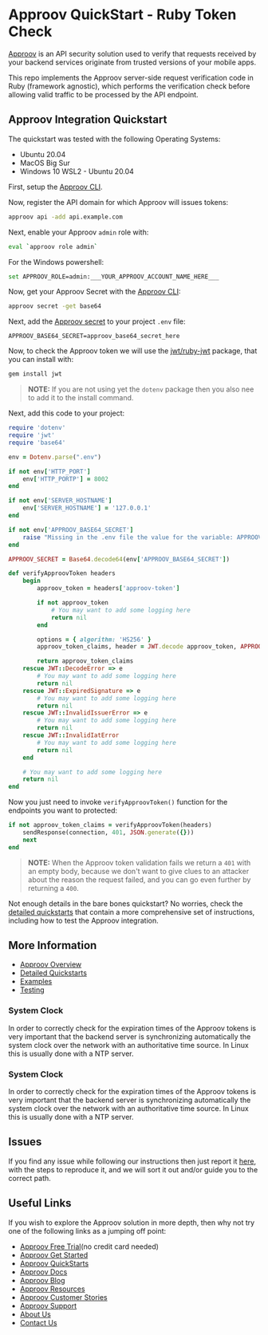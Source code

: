 # Approov QuickStart - Ruby Token Check

[Approov](https://approov.io) is an API security solution used to verify that requests received by your backend services originate from trusted versions of your mobile apps.

This repo implements the Approov server-side request verification code in Ruby (framework agnostic), which performs the verification check before allowing valid traffic to be processed by the API endpoint.


## Approov Integration Quickstart

The quickstart was tested with the following Operating Systems:

* Ubuntu 20.04
* MacOS Big Sur
* Windows 10 WSL2 - Ubuntu 20.04

First, setup the [Approov CLI](https://approov.io/docs/latest/approov-installation/index.html#initializing-the-approov-cli).

Now, register the API domain for which Approov will issues tokens:

```bash
approov api -add api.example.com
```

Next, enable your Approov `admin` role with:

```bash
eval `approov role admin`
````

For the Windows powershell:

```bash
set APPROOV_ROLE=admin:___YOUR_APPROOV_ACCOUNT_NAME_HERE___
```

Now, get your Approov Secret with the [Approov CLI](https://approov.io/docs/latest/approov-installation/index.html#initializing-the-approov-cli):

```bash
approov secret -get base64
```

Next, add the [Approov secret](https://approov.io/docs/latest/approov-usage-documentation/#account-secret-key-export) to your project `.env` file:

```env
APPROOV_BASE64_SECRET=approov_base64_secret_here
```

Now, to check the Approov token we will use the [jwt/ruby-jwt](https://github.com/jwt/ruby-jwt) package, that you can install with:

```bash
gem install jwt
```

> **NOTE:** If you are not using yet the `dotenv` package then you also nee to add it to the install command.

Next, add this code to your project:

```ruby
require 'dotenv'
require 'jwt'
require 'base64'

env = Dotenv.parse(".env")

if not env['HTTP_PORT']
    env['HTTP_PORTP'] = 8002
end

if not env['SERVER_HOSTNAME']
    env['SERVER_HOSTNAME'] = '127.0.0.1'
end

if not env['APPROOV_BASE64_SECRET']
    raise "Missing in the .env file the value for the variable: APPROOV_BASE64_SECRET"
end

APPROOV_SECRET = Base64.decode64(env['APPROOV_BASE64_SECRET'])

def verifyApproovToken headers
    begin
        approov_token = headers['approov-token']

        if not approov_token
            # You may want to add some logging here
            return nil
        end

        options = { algorithm: 'HS256' }
        approov_token_claims, header = JWT.decode approov_token, APPROOV_SECRET, true, options

        return approov_token_claims
    rescue JWT::DecodeError => e
        # You may want to add some logging here
        return nil
    rescue JWT::ExpiredSignature => e
        # You may want to add some logging here
        return nil
    rescue JWT::InvalidIssuerError => e
        # You may want to add some logging here
        return nil
    rescue JWT::InvalidIatError
        # You may want to add some logging here
        return nil
    end

    # You may want to add some logging here
    return nil
end
```

Now you just need to invoke `verifyApproovToken()` function for the endpoints you want to protected:

```ruby
if not approov_token_claims = verifyApproovToken(headers)
    sendResponse(connection, 401, JSON.generate({}))
    next
end
```

> **NOTE:** When the Approov token validation fails we return a `401` with an empty body, because we don't want to give clues to an attacker about the reason the request failed, and you can go even further by returning a `400`.

Not enough details in the bare bones quickstart? No worries, check the [detailed quickstarts](QUICKSTARTS.md) that contain a more comprehensive set of instructions, including how to test the Approov integration.


## More Information

* [Approov Overview](OVERVIEW.md)
* [Detailed Quickstarts](QUICKSTARTS.md)
* [Examples](EXAMPLES.md)
* [Testing](TESTING.md)

### System Clock

In order to correctly check for the expiration times of the Approov tokens is very important that the backend server is synchronizing automatically the system clock over the network with an authoritative time source. In Linux this is usually done with a NTP server.

### System Clock

In order to correctly check for the expiration times of the Approov tokens is very important that the backend server is synchronizing automatically the system clock over the network with an authoritative time source. In Linux this is usually done with a NTP server.


## Issues

If you find any issue while following our instructions then just report it [here](https://github.com/approov/quickstart-ruby-token-check/issues), with the steps to reproduce it, and we will sort it out and/or guide you to the correct path.


## Useful Links

If you wish to explore the Approov solution in more depth, then why not try one of the following links as a jumping off point:

* [Approov Free Trial](https://approov.io/signup)(no credit card needed)
* [Approov Get Started](https://approov.io/product/demo)
* [Approov QuickStarts](https://approov.io/docs/latest/approov-integration-examples/)
* [Approov Docs](https://approov.io/docs)
* [Approov Blog](https://approov.io/blog/)
* [Approov Resources](https://approov.io/resource/)
* [Approov Customer Stories](https://approov.io/customer)
* [Approov Support](https://approov.io/contact)
* [About Us](https://approov.io/company)
* [Contact Us](https://approov.io/contact)
